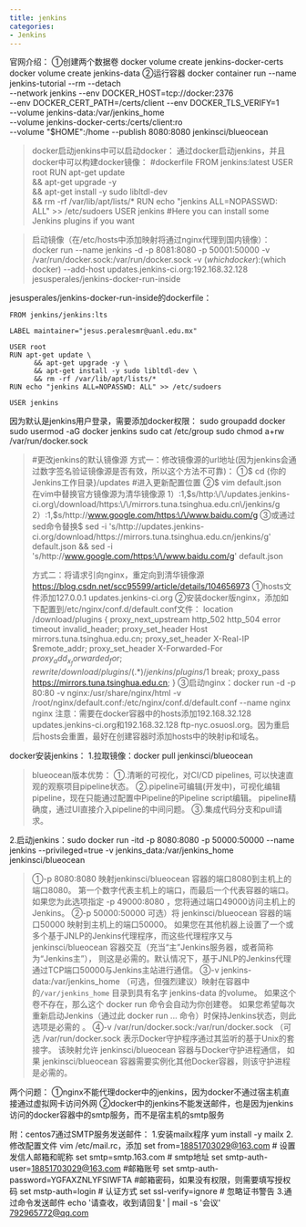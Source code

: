 ```yaml
---
title: jenkins
categories:
- Jenkins
---
```

官网介绍：
①创建两个数据卷
docker volume create jenkins-docker-certs
docker volume create jenkins-data
②运行容器
docker container run --name jenkins-tutorial --rm --detach \
  --network jenkins --env DOCKER_HOST=tcp://docker:2376 \
  --env DOCKER_CERT_PATH=/certs/client --env DOCKER_TLS_VERIFY=1 \
  --volume jenkins-data:/var/jenkins_home \
  --volume jenkins-docker-certs:/certs/client:ro \
  --volume "$HOME":/home --publish 8080:8080 jenkinsci/blueocean





>docker启动jenkins中可以启动docker：
通过docker启动jenkins，并且docker中可以构建docker镜像：
> #dockerfile
>FROM jenkins:latest
USER root
RUN apt-get update \
      && apt-get upgrade -y \
      && apt-get install -y sudo libltdl-dev \
      && rm -rf /var/lib/apt/lists/*
RUN echo "jenkins ALL=NOPASSWD: ALL" >> /etc/sudoers
USER jenkins
>#Here you can install some Jenkins plugins if you want

>启动镜像（在/etc/hosts中添加映射将通过nginx代理到国内镜像）：
docker run --name jenkins -d -p 8081:8080 -p 50001:50000 -v /var/run/docker.sock:/var/run/docker.sock -v $(which docker):$(which docker) --add-host updates.jenkins-ci.org:192.168.32.128 jesusperales/jenkins-docker-run-inside

jesusperales/jenkins-docker-run-inside的dockerfile：
```
FROM jenkins/jenkins:lts

LABEL maintainer="jesus.peralesmr@uanl.edu.mx"

USER root
RUN apt-get update \
      && apt-get upgrade -y \
      && apt-get install -y sudo libltdl-dev \
      && rm -rf /var/lib/apt/lists/*
RUN echo "jenkins ALL=NOPASSWD: ALL" >> /etc/sudoers

USER jenkins
```

因为默认是jenkins用户登录，需要添加docker权限：
sudo groupadd docker 
sudo usermod -aG docker jenkins
sudo cat /etc/group
sudo chmod a+rw /var/run/docker.sock


>#更改jenkins的默认镜像源
>方式一：修改镜像源的url地址(因为jenkins会通过数字签名验证镜像源是否有效，所以这个方法不可靠)：
①$ cd {你的Jenkins工作目录}/updates  #进入更新配置位置
②$ vim default.json  
在vim中替换官方镜像源为清华镜像源
1）:1,$s/http:\/\/updates.jenkins-ci.org\/download/https:\/\/mirrors.tuna.tsinghua.edu.cn\/jenkins/g
2）:1,$s/http:\/\/www.google.com/https:\/\/www.baidu.com/g
③或通过sed命令替换$ sed -i 's/http:\/\/updates.jenkins-ci.org\/download/https:\/\/mirrors.tuna.tsinghua.edu.cn\/jenkins/g' default.json && sed -i 's/http:\/\/www.google.com/https:\/\/www.baidu.com/g' default.json
>
>方式二：将请求引向nginx，重定向到清华镜像源
https://blog.csdn.net/scc95599/article/details/104656973
①hosts文件添加127.0.0.1   updates.jenkins-ci.org
②安装docker版nginx，添加如下配置到/etc/nginx/conf.d/default.conf文件：
location /download/plugins {
        proxy_next_upstream http_502 http_504 error timeout invalid_header;
        proxy_set_header Host mirrors.tuna.tsinghua.edu.cn;
        proxy_set_header X-Real-IP $remote_addr;
        proxy_set_header X-Forwarded-For $proxy_add_x_forwarded_for;
        rewrite /download/plugins/(.*) /jenkins/plugins/$1 break;
        proxy_pass https://mirrors.tuna.tsinghua.edu.cn;
}
③启动nginx：docker run -d -p 80:80 -v nginx:/usr/share/nginx/html -v /root/nginx/default.conf:/etc/nginx/conf.d/default.conf --name nginx nginx
注意：需要在docker容器中的hosts添加192.168.32.128   updates.jenkins-ci.org和192.168.32.128   ftp-nyc.osuosl.org。因为重启后hosts会重置，最好在创建容器时添加hosts中的映射ip和域名。


docker安装jenkins：
1.拉取镜像：docker pull jenkinsci/blueocean

> blueocean版本优势：
①.清晰的可视化，对CI/CD pipelines, 可以快速直观的观察项目pipeline状态。
②.pipeline可编辑(开发中)，可视化编辑pipeline，现在只能通过配置中Pipeline的Pipeline script编辑。
pipeline精确度，通过UI直接介入pipeline的中间问题。
③.集成代码分支和pull请求。

2.启动jenkins：sudo docker run -itd -p 8080:8080 -p 50000:50000 --name jenkins --privileged=true  -v jenkins_data:/var/jenkins_home jenkinsci/blueocean

>①-p 8080:8080        映射jenkinsci/blueocean 容器的端口8080到主机上的端口8080。 第一个数字代表主机上的端口，而最后一个代表容器的端口。如果您为此选项指定 -p 49000:8080 ，您将通过端口49000访问主机上的Jenkins。
②-p 50000:50000        可选）将 jenkinsci/blueocean 容器的端口50000 映射到主机上的端口50000。 如果您在其他机器上设置了一个或多个基于JNLP的Jenkins代理程序，而这些代理程序又与 jenkinsci/blueocean 容器交互（充当“主”Jenkins服务器，或者简称为“Jenkins主”）， 则这是必需的。默认情况下，基于JNLP的Jenkins代理通过TCP端口50000与Jenkins主站进行通信。
③-v jenkins-data:/var/jenkins_home        （可选，但强烈建议）映射在容器中的`/var/jenkins_home` 目录到具有名字 jenkins-data 的volume。 如果这个卷不存在，那么这个 docker run 命令会自动为你创建卷。 如果您希望每次重新启动Jenkins（通过此 docker run ... 命令）时保持Jenkins状态，则此选项是必需的 。 
④-v /var/run/docker.sock:/var/run/docker.sock        （可选 /var/run/docker.sock 表示Docker守护程序通过其监听的基于Unix的套接字。 该映射允许 jenkinsci/blueocean 容器与Docker守护进程通信， 如果 jenkinsci/blueocean 容器需要实例化其他Docker容器，则该守护进程是必需的。 


两个问题：
①nginx不能代理docker中的jenkins，因为docker不通过宿主机直接通过虚拟网卡访问外网
②docker中的jenkins不能发送邮件，也是因为jenkins访问的docker容器中的smtp服务，而不是宿主机的smtp服务


附：centos7通过SMTP服务发送邮件：
1.安装mailx程序    yum install -y mailx
2.修改配置文件    vim /etc/mail.rc，添加
set from=18851703029@163.com    # 设置发信人邮箱和昵称
set smtp=smtp.163.com    # smtp地址
set smtp-auth-user=18851703029@163.com    #邮箱账号
set smtp-auth-password=YGFAXZNLYFSIWFTA  #邮箱密码，如果没有权限，则需要填写授权码
set mstp-auth=login     # 认证方式
set ssl-verify=ignore    # 忽略证书警告
3.通过命令发送邮件      echo '请查收，收到请回复' | mail -s '会议' 792965772@qq.com
